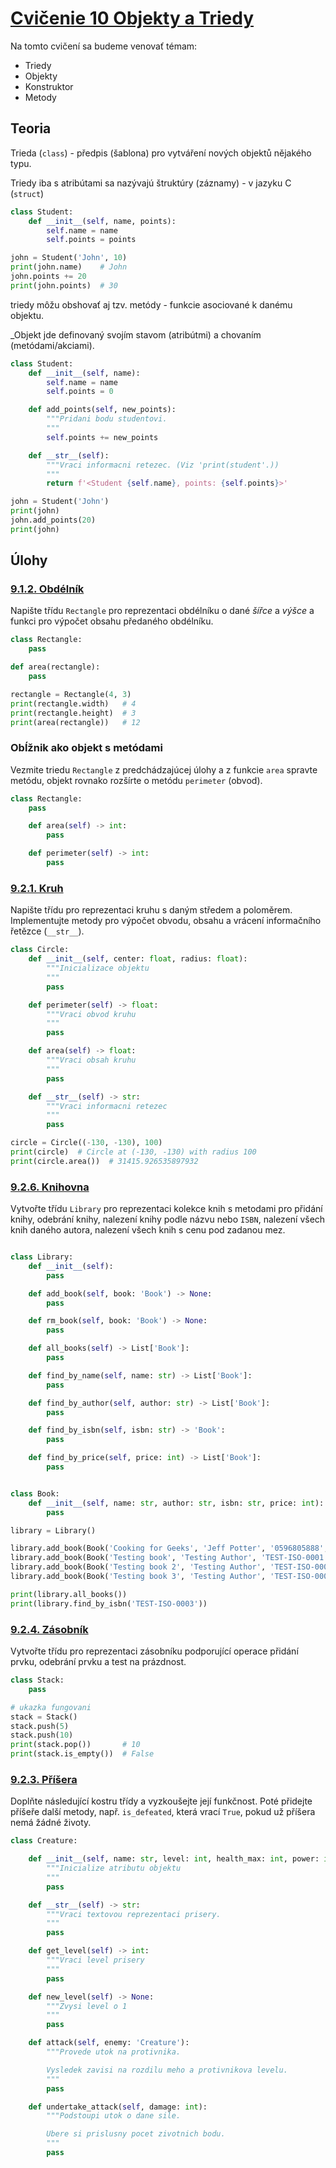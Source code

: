 # [Cvičenie 10 Objekty a Triedy](https://www.fi.muni.cz/IB111/sbirka/09-objekty_a_tridy.html)

Na tomto cvičení sa budeme venovať témam:
- Triedy
- Objekty
- Konstruktor
- Metody


## Teoria

Trieda (`class`) - předpis (šablona) pro vytváření nových objektů nějakého typu.

Triedy iba s atribútami sa nazývajú štruktúry (záznamy) - v jazyku C (`struct`)



```python
class Student:
    def __init__(self, name, points):
        self.name = name
        self.points = points

john = Student('John', 10)
print(john.name)    # John
john.points += 20
print(john.points)  # 30
```

triedy môžu obshovať aj tzv. metódy - funkcie asociované k danému objektu.

_Objekt jde definovaný svojím stavom (atribútmi) a chovaním (metódami/akciami).


```python
class Student:
    def __init__(self, name):
        self.name = name
        self.points = 0

    def add_points(self, new_points):
        """Pridani bodu studentovi.
        """
        self.points += new_points

    def __str__(self):
        """Vraci informacni retezec. (Viz 'print(student'.))
        """
        return f'<Student {self.name}, points: {self.points}>'

john = Student('John')
print(john)
john.add_points(20)
print(john)
```


## Úlohy

### [9.1.2. Obdélník](https://www.fi.muni.cz/IB111/sbirka/09-objekty_a_tridy.html#obdelnik)

Napište třídu `Rectangle` pro reprezentaci obdélníku o dané _šířce_ a _výšce_ a funkci pro výpočet obsahu předaného obdélníku.

```python
class Rectangle:
    pass

def area(rectangle):
    pass

rectangle = Rectangle(4, 3)
print(rectangle.width)   # 4
print(rectangle.height)  # 3
print(area(rectangle))   # 12
```


### Obĺžnik ako objekt s metódami

Vezmite triedu `Rectangle` z predchádzajúcej úlohy a z funkcie `area` spravte metódu, 
objekt rovnako rozšírte o metódu `perimeter` (obvod).

```python
class Rectangle:
    pass

    def area(self) -> int:
        pass

    def perimeter(self) -> int:
        pass

```


### [9.2.1. Kruh](https://www.fi.muni.cz/IB111/sbirka/09-objekty_a_tridy.html)

Napište třídu pro reprezentaci kruhu s daným středem a poloměrem. 
Implementujte metody pro výpočet obvodu, obsahu a vrácení informačního řetězce (`__str__`).

```python
class Circle:
    def __init__(self, center: float, radius: float):
        """Inicializace objektu
        """
        pass

    def perimeter(self) -> float:
        """Vraci obvod kruhu
        """
        pass

    def area(self) -> float:
        """Vraci obsah kruhu
        """
        pass

    def __str__(self) -> str:
        """Vraci informacni retezec
        """
        pass

circle = Circle((-130, -130), 100)
print(circle)  # Circle at (-130, -130) with radius 100
print(circle.area())  # 31415.926535897932
```

### [9.2.6. Knihovna](https://www.fi.muni.cz/IB111/sbirka/09-objekty_a_tridy.html#knihovna)

Vytvořte třídu `Library` pro reprezentaci kolekce knih s metodami pro přidání knihy, odebrání knihy, 
nalezení knihy podle názvu nebo `ISBN`, nalezení všech knih daného autora, nalezení všech knih s cenu pod zadanou mez.

```python

class Library:
    def __init__(self):
        pass

    def add_book(self, book: 'Book') -> None:
        pass

    def rm_book(self, book: 'Book') -> None:
        pass

    def all_books(self) -> List['Book']:
        pass

    def find_by_name(self, name: str) -> List['Book']:
        pass

    def find_by_author(self, author: str) -> List['Book']:
        pass

    def find_by_isbn(self, isbn: str) -> 'Book':
        pass

    def find_by_price(self, price: int) -> List['Book']:
        pass


class Book:
    def __init__(self, name: str, author: str, isbn: str, price: int):
        pass

library = Library()

library.add_book(Book('Cooking for Geeks', 'Jeff Potter', '0596805888', 22))
library.add_book(Book('Testing book', 'Testing Author', 'TEST-ISO-0001', 1000))
library.add_book(Book('Testing book 2', 'Testing Author', 'TEST-ISO-0002', 2000))
library.add_book(Book('Testing book 3', 'Testing Author', 'TEST-ISO-0003', 200))

print(library.all_books())
print(library.find_by_isbn('TEST-ISO-0003'))

```


### [9.2.4. Zásobník](https://www.fi.muni.cz/IB111/sbirka/09-objekty_a_tridy.html#zasobnik)

Vytvořte třídu pro reprezentaci zásobníku podporující operace přidání prvku, odebrání prvku a test na prázdnost.

```python
class Stack:
    pass

# ukazka fungovani
stack = Stack()
stack.push(5)
stack.push(10)
print(stack.pop())       # 10
print(stack.is_empty())  # False
```

### [9.2.3. Příšera](https://www.fi.muni.cz/IB111/sbirka/09-objekty_a_tridy.html#prisera)

Doplňte následující kostru třídy a vyzkoušejte její funkčnost. 
Poté přidejte příšeře další metody, např. `is_defeated`, která vrací `True`, pokud už příšera nemá žádné životy.

```python
class Creature:

    def __init__(self, name: str, level: int, health_max: int, power: int):
        """Inicialize atributu objektu
        """
        pass

    def __str__(self) -> str:
        """Vraci textovou reprezentaci prisery.
        """
        pass

    def get_level(self) -> int:
        """Vraci level prisery
        """
        pass

    def new_level(self) -> None:
        """Zvysi level o 1
        """
        pass

    def attack(self, enemy: 'Creature'):
        """Provede utok na protivnika.

        Vysledek zavisi na rozdilu meho a protivnikova levelu.
        """
        pass

    def undertake_attack(self, damage: int):
        """Podstoupi utok o dane sile.

        Ubere si prislusny pocet zivotnich bodu.
        """
        pass
```





